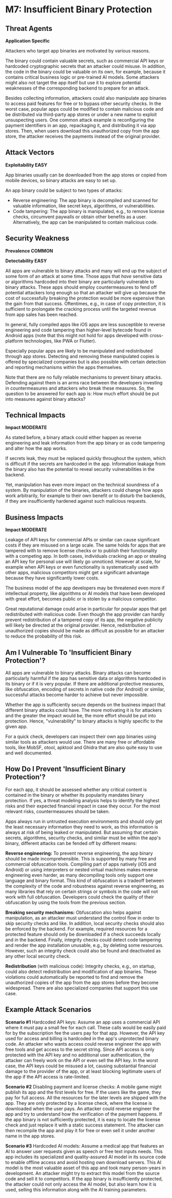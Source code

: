 # M7: Insufficient Binary Protection

## Threat Agents

**Application Specific**

Attackers who target app binaries are motivated by various reasons. 

The binary could contain valuable secrets, such as commercial API keys or hardcoded cryptographic secrets that an attacker could misuse. In addition, the code in the binary could be valuable on its own, for example, because it contains critical business logic or pre-trained AI models. Some attackers might also not target the app itself but use it to explore potential weaknesses of the corresponding backend to prepare for an attack. 

Besides collecting information, attackers could also manipulate app binaries to access paid features for free or to bypass other security checks. In the worst case, popular apps could be modified to contain malicious code and be distributed via third-party app stores or under a new name to exploit unsuspecting users. One common attack example is reconfiguring the payment identifiers in an app, repackaging it, and distributing it via app stores. Then, when users download this unauthorized copy from the app store, the attacker receives the payments instead of the original provider. 

## Attack Vectors

**Exploitability EASY**

App binaries usually can be downloaded from the app stores or copied from mobile devices, so binary attacks are easy to set up. 

An app binary could be subject to two types of attacks: 

- Reverse engineering: The app binary is decompiled and scanned for valuable information, like secret keys, algorithms, or vulnerabilities. 
- Code tampering: The app binary is manipulated, e.g., to remove license checks, circumvent paywalls or obtain other benefits as a user. Alternatively, the app can be manipulated to contain malicious code. 

## Security Weakness

**Prevalence COMMON**

**Detectability EASY**

All apps are vulnerable to binary attacks and many will end up the subject of some form of an attack at some time. Those apps that *have* sensitive data or algorithms hardcoded into their binary are particularly vulnerable to binary attacks. These apps should employ countermeasures to fend off potential attackers long enough so that an attacker will give up because the cost of successfully breaking the protection would be more expensive than the gain from that success. Oftentimes, e.g., in case of copy protection, it is sufficient to prolongate the cracking process until the targeted revenue from app sales has been reached. 

In general, fully compiled apps like iOS apps are less susceptible to reverse engineering and code tampering than higher-level bytecode found in Android apps (note that this might not hold for apps developed with cross-platform technologies, like PWA or Flutter). 

Especially popular apps are likely to be manipulated and redistributed through app stores. Detecting and removing these manipulated copies is offered by specialized companies but is also possible with certain detection and reporting mechanisms within the apps themselves. 

Note that there are no fully reliable mechanisms to prevent binary attacks. Defending against them is an arms race between the developers investing in countermeasures and attackers who break these measures. So, the question to be answered for each app is: How much effort should be put into measures against binary attacks? 

## Technical Impacts

**Impact MODERATE**

As stated before, a binary attack could either happen as reverse engineering and leak information from the app binary or as code tampering and alter how the app works. 

If secrets leak, they must be replaced quickly throughout the system, which is difficult if the secrets are hardcoded in the app. Information leakage from the binary also has the potential to reveal security vulnerabilities in the backend.  

Yet, manipulation has even more impact on the technical soundness of a system. By manipulation of the binaries, attackers could change how apps work arbitrarily, for example to their own benefit or to disturb the backends, if they are insufficiently hardened against such malicious requests. 

## Business Impacts

**Impact MODERATE**

Leakage of API keys for commercial APIs or similar can cause significant costs if they are misused on a large scale. The same holds for apps that are tampered with to remove license checks or to publish their functionality with a competing app. In both cases, individuals cracking an app or stealing an API key for personal use will likely go unnoticed. However at scale, for example when API keys or even functionality is systematically used with other apps, malicious competitors might get a significant advantage because they have significantly lower costs.

The business model of the app developers may be threatened even more if intellectual property, like algorithms or AI models that have been developed with great effort, becomes public or is stolen by a malicious competitor.

Great reputational damage could arise in particular for popular apps that get redistributed with malicious code. Even though the app provider can hardly prevent redistribution of a tampered copy of its app, the negative publicity will likely be directed at the original provider. Hence, redistribution of unauthorized copies should be made as difficult as possible for an attacker to reduce the probability of this risk.

## Am I Vulnerable To 'Insufficient Binary Protection'?

All apps are vulnerable to binary attacks. Binary attacks can become particularly harmful if the app has sensitive data or algorithms hardcoded in its binary or if it is very popular. If there are additional protective measures, like obfuscation, encoding of secrets in native code (for Android) or similar, successful attacks become harder to achieve but never impossible. 

Whether the app is sufficiently secure depends on the business impact that different binary attacks could have. The more motivating it is for attackers and the greater the impact would be, the more effort should be put into protection. Hence, "vulnerability" to binary attacks is highly specific to the given app. 

For a quick check, developers can inspect their own app binaries using similar tools as attackers would use. There are many free or affordable tools, like MobSF, otool, apktool and Ghidra that are also quite easy to use and well documented. 

## How Do I Prevent 'Insufficient Binary Protection'?

For each app, it should be assessed whether any critical content is contained in the binary or whether its popularity mandates binary protection. If yes, a threat modeling analysis helps to identify the highest risks and their expected financial impact in case they occur. For the most relevant risks, countermeasures should be taken. 

Apps always run in untrusted execution environments and should only get the least necessary information they need to work, as this information is always at risk of being leaked or manipulated. But assuming that certain secrets, algorithms, security checks, and similar must be within the app's binary, different attacks can be fended off by different means: 

**Reverse engineering:** To prevent reverse engineering, the app binary should be made incomprehensible. This is supported by many free and commercial obfuscation tools. Compiling part of apps natively (iOS and Android) or using interpreters or nested virtual machines makes reverse engineering even harder, as many decompiling tools only support one language and binary format. This kind of obfuscation is a tradeoff between the complexity of the code and robustness against reverse engineering, as many libraries that rely on certain strings or symbols in the code will not work with full obfuscation. Developers could check the quality of their obfuscation by using the tools from the previous section.

**Breaking security mechanisms:** Obfuscation also helps against manipulation, as an attacker must understand the control flow in order to skip security checks and like. In addition, local security checks should also be enforced by the backend. For example, required resources for a protected feature should only be downloaded if a check succeeds locally and in the backend. Finally, integrity checks could detect code tampering and render the app installation unusable, e.g., by deleting some resources. However, such an integrity check could also be found and deactivated as any other local security check.

**Redistribution** (with malicious code): Integrity checks, e.g., on startup, could also detect redistribution and modification of app binaries. These violations could automatically be reported to find and remove the unauthorized copies of the app from the app stores before they become widespread. There are also specialized companies that support this use case.

## Example Attack Scenarios

**Scenario #1** Hardcoded API keys: Assume an app uses a commercial API where it must pay a small fee for each call. These calls would be easily paid for by the subscription fee the users pay for that app. However, the API key used for access and billing is hardcoded in the app's unprotected binary code. An attacker who wants access could reverse engineer the app with free tools and get access to the secret string. Since API access is only protected with the API key and no additional user authentication, the attacker can freely work on the API or even sell the API key. In the worst case, the API keys could be misused a lot, causing substantial financial damage to the provider of the app, or at least blocking legitimate users of the app if the API access is rate-limited. 

**Scenario #2** Disabling payment and license checks: A mobile game might publish its app and the first levels for free. If the users like the game, they pay for full access. All the resources for the later levels are shipped with the app. They are only protected by a license check, where the license is downloaded when the user pays. An attacker could reverse engineer the app and try to understand how the verification of the payment happens. If the app binary is not sufficiently protected, it is easy to locate the license check and just replace it with a static success statement. The attacker can then recompile the app and play it for free or even sell it under another name in the app stores.

**Scenario #3** Hardcoded AI models: Assume a medical app that features an AI to answer user requests given as speech or free text inputs needs. This app includes its specialized and quality-assured AI model in its source code to enable offline access and avoid hosting own download servers. This AI model is the most valuable asset of this app and took many person-years in development. An attacker might try to extract this model from the source code and sell it to competitors. If the app binary is insufficiently protected, the attacker could not only access the AI model, but also learn how it is used, selling this information along with the AI training parameters.

<!--
## References

- OWASP
  - [Tampering and Reverse Engineering (MASTG)](https://mas.owasp.org/MASTG/General/0x04c-Tampering-and-Reverse-Engineering/)
  - [Tampering and Reverse Engineering iOS (MASTG)](https://mas.owasp.org/MASTG/iOS/0x06c-Reverse-Engineering-and-Tampering/)
  - [Tampering and Reverse Engineering Android (MASTG)](https://mas.owasp.org/MASTG/Android/0x05c-Reverse-Engineering-and-Tampering/)
  - [OWASP Reverse Engineering and Code Modification Prevention Project](https://wiki.owasp.org/index.php/OWASP_Reverse_Engineering_and_Code_Modification_Prevention_Project)
  - [OWASP Top 10 for Large Language Models: LLM10: Model Theft](https://owasp.org/www-project-top-10-for-large-language-model-applications/)

- External
  - [External References](http://cwe.mitre.org/)
-->
